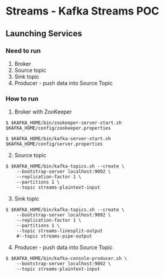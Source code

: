 # Streams - Kafka Streams POC

## Launching Services

### Need to run
1. Broker
2. Source topic
3. Sink topic
4. Producer - push data into Source Topic

### How to run
1. Broker with ZooKeeper
```
$ $KAFKA_HOME/bin/zookeeper-server-start.sh $KAFKA_HOME/config/zookeeper.properties

$ $KAFKA_HOME/bin/kafka-server-start.sh $KAFKA_HOME/config/server.properties
```

2. Source topic
```
$ $KAFKA_HOME/bin/kafka-topics.sh --create \
    --bootstrap-server localhost:9092 \
    --replication-factor 1 \
    --partitions 1 \
    --topic streams-plaintext-input
```

3. Sink topic
```
$ $KAFKA_HOME/bin/kafka-topics.sh --create \
    --bootstrap-server localhost:9092 \
    --replication-factor 1 \
    --partitions 1 \
    --topic streams-linesplit-output
    #--topic streams-pipe-output
```

4. Producer - push data into Source Topic
```
$ $KAFKA_HOME/bin/kafka-console-producer.sh \
    --bootstrap-server localhost:9092 \
    --topic streams-plaintext-input
```
